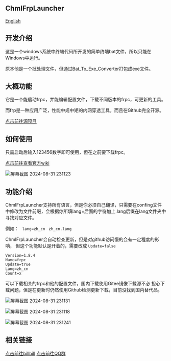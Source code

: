## ChmlFrpLauncher                
<a href="https://github.com/Qianyiaz/ChmlFrpLauncher/blob/main/README_en.md">English</a>
## 开发介绍

这是一个windows系统中终端代码所开发的简单终端bat文件，所以只能在Windows中运行。

原本他是一个批处理文件，但通过Bat_To_Exe_Converter打包成exe文件。


## 大概功能
      
它是一个能启动frpc，并能编辑配置文件，下载不同版本的frpc，可更新的工具。

而frp是一种应用广泛，性能中规中矩的内网穿透工具，而且在Github完全开源。

<a href="https://github.com/fatedier/frp">点击前往源项目</a>


## 如何使用
      
只需启动后输入123456数字即可使用，但在之前要下载frpc。

<a href="https://github.com/Qianyiaz/ChmlFrpLauncher/wiki">点击前往查看官方wiki</a>

![屏幕截图 2024-08-31 231123](https://github.com/user-attachments/assets/339155b7-3825-4270-9451-ae5a0c655fdc)

## 功能介绍

ChmlFrpLauncher支持所有语言，但是你必须自己翻译，只需要在confing文件中修改为文件前缀，会根据你所填lang=后面的字符加上.lang后缀在lang文件夹中寻找对应文件。

例如： ` lang=zh_cn`  ` zh_cn.lang`

ChmlFrpLauncher会自动检查更新，但是对github访问慢的会有一定程度的影响，
但这个功能默认是开着的，需要改成 `Update=false`

```
Version=1.8.4
Name=frpc 
Update=true
Lang=zh_cn
Count=x
```

可以下载相关的frpc和他的配置文件，国内下载使用Gitee镜像下载源不必
担心下载问题，但是在更新时仍然使用Github检测更新下载，目前没找到国内替代品。

![屏幕截图 2024-08-31 231131](https://github.com/user-attachments/assets/ff13abed-c381-4140-aaf5-c1e40672db4e)


![屏幕截图 2024-08-31 231118](https://github.com/user-attachments/assets/6083495f-ae09-4d1a-9440-479dedf7553f)


![屏幕截图 2024-08-31 231241](https://github.com/user-attachments/assets/40f479d5-447c-4369-a9f7-455c5a6f447b)


## 相关链接
      
<a href="https://space.bilibili.com/1582404131">点击前往billbill</a>
<a href="https://qm.qq.com/q/thFfQ0fFm2">点击前往QQ群</a>
